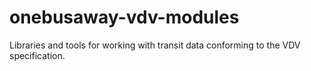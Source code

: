 onebusaway-vdv-modules
======================

Libraries and tools for working with transit data conforming to the VDV specification.
